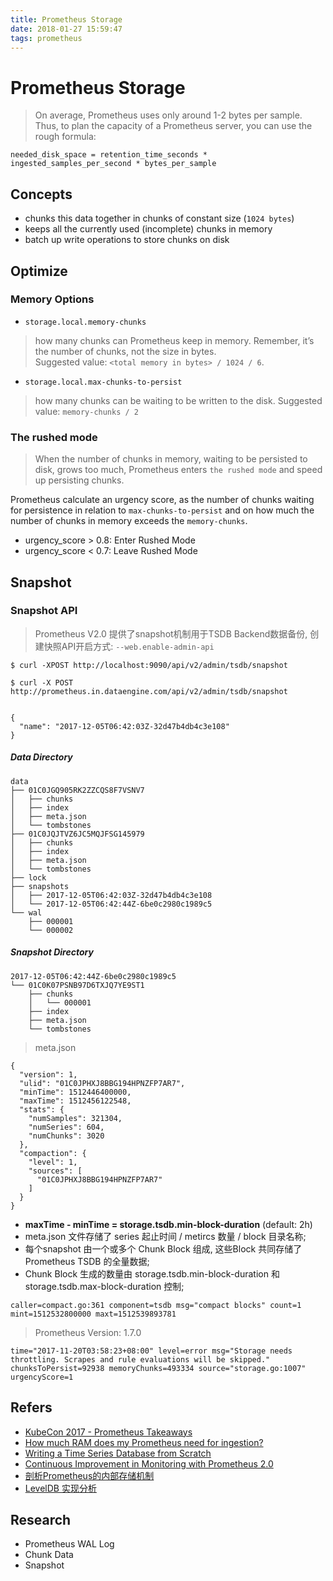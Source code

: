 ```yaml
---
title: Prometheus Storage
date: 2018-01-27 15:59:47
tags: prometheus
---
```


# Prometheus Storage

> On average, Prometheus uses only around 1-2 bytes per sample. Thus, to plan the capacity of a Prometheus server, you can use the rough formula:

```
needed_disk_space = retention_time_seconds * ingested_samples_per_second * bytes_per_sample
```

<!-- more -->

## Concepts

-  chunks this data together in chunks of constant size (`1024 bytes`)
- keeps all the currently used (incomplete) chunks in memory
- batch up write operations to store chunks on disk

## Optimize

### Memory Options

- `storage.local.memory-chunks`

> how many chunks can Prometheus keep in memory. Remember, it’s the number of chunks, not the size in bytes.   
> Suggested value: `<total memory in bytes> / 1024 / 6`.

- `storage.local.max-chunks-to-persist`

> how many chunks can be waiting to be written to the disk.
> Suggested value: `memory-chunks / 2`

### The rushed mode

> When the number of chunks in memory, waiting to be persisted to disk, grows too much, Prometheus enters `the rushed mode` and speed up persisting chunks. 

Prometheus calculate an urgency score, as the number of chunks waiting for persistence in relation to `max-chunks-to-persist` and on how much the number of chunks in memory exceeds the `memory-chunks`.

- urgency_score > 0.8: Enter Rushed Mode
- urgency_score < 0.7: Leave Rushed Mode

## Snapshot

### Snapshot API

> Prometheus V2.0 提供了snapshot机制用于TSDB Backend数据备份, 创建快照API开启方式:  `--web.enable-admin-api` 



```
$ curl -XPOST http://localhost:9090/api/v2/admin/tsdb/snapshot

$ curl -X POST http://prometheus.in.dataengine.com/api/v2/admin/tsdb/snapshot


{
  "name": "2017-12-05T06:42:03Z-32d47b4db4c3e108"
}
```

##### Data Directory

```
data
├── 01C0JGQ905RK2ZZCQS8F7VSNV7
│   ├── chunks
│   ├── index
│   ├── meta.json
│   └── tombstones
├── 01C0JQJTVZ6JC5MQJFSG145979
│   ├── chunks
│   ├── index
│   ├── meta.json
│   └── tombstones
├── lock
├── snapshots
│   ├── 2017-12-05T06:42:03Z-32d47b4db4c3e108
│   └── 2017-12-05T06:42:44Z-6be0c2980c1989c5
└── wal
    ├── 000001
    └── 000002
```

##### Snapshot Directory

```
2017-12-05T06:42:44Z-6be0c2980c1989c5
└── 01C0K07PSNB97D6TXJQ7YE9ST1
    ├── chunks
    │   └── 000001
    ├── index
    ├── meta.json
    └── tombstones
```

> meta.json

```
{
  "version": 1,
  "ulid": "01C0JPHXJ8BBG194HPNZFP7AR7",
  "minTime": 1512446400000,
  "maxTime": 1512456122548,
  "stats": {
    "numSamples": 321304,
    "numSeries": 604,
    "numChunks": 3020
  },
  "compaction": {
    "level": 1,
    "sources": [
      "01C0JPHXJ8BBG194HPNZFP7AR7"
    ]
  }
}
```

- **maxTime - minTime = storage.tsdb.min-block-duration**  (default: 2h)
- meta.json 文件存储了 series 起止时间 / metircs 数量 / block 目录名称;
- 每个snapshot 由一个或多个 Chunk Block 组成, 这些Block 共同存储了Prometheus TSDB 的全量数据; 
- Chunk Block 生成的数量由 storage.tsdb.min-block-duration 和 storage.tsdb.max-block-duration 控制; 

 

```
caller=compact.go:361 component=tsdb msg="compact blocks" count=1
mint=1512532800000 maxt=1512539893781
```



> Prometheus Version: 1.7.0
```
time="2017-11-20T03:58:23+08:00" level=error msg="Storage needs throttling. Scrapes and rule evaluations will be skipped." chunksToPersist=92938 memoryChunks=493334 source="storage.go:1007" urgencyScore=1 
```


## Refers

- [KubeCon 2017 - Prometheus Takeaways](https://pracucci.com/kubecon-2017-prometheus-takeaways.html)
- [How much RAM does my Prometheus need for ingestion?](https://www.robustperception.io/how-much-ram-does-my-prometheus-need-for-ingestion/)
- [Writing a Time Series Database from Scratch](https://fabxc.org/tsdb/)
- [Continuous Improvement in Monitoring with Prometheus 2.0](https://www.opcito.com/continuous-improvement-in-monitoring-with-prometheus-2-0/)
- [剖析Prometheus的内部存储机制](http://www.cnblogs.com/vovlie/p/7709312.html)
- [LevelDB 实现分析](http://blog.jobbole.com/111792/)

## Research

- Prometheus WAL Log
- Chunk Data 
- Snapshot 
